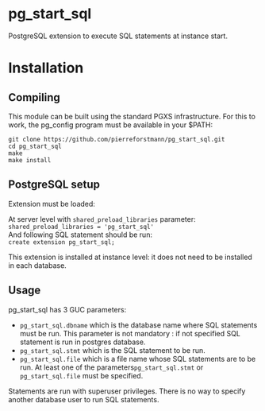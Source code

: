 # pg_start_sql
PostgreSQL extension to execute SQL statements at instance start.


# Installation
## Compiling

This module can be built using the standard PGXS infrastructure. For this to work, the pg_config program must be available in your $PATH:
  
`git clone https://github.com/pierreforstmann/pg_start_sql.git` <br>
`cd pg_start_sql` <br>
`make` <br>
`make install` <br>

## PostgreSQL setup

Extension must be loaded:

At server level with `shared_preload_libraries` parameter: <br> 
`shared_preload_libraries = 'pg_start_sql'` <br>
And following SQL statement should be run: <br>
`create extension pg_start_sql;`

This extension is installed at instance level: it does not need to be installed in each database. <br>

## Usage
pg_start_sql has 3 GUC parameters:
* `pg_start_sql.dbname` which is the database name where SQL statements must be run. This parameter is not mandatory : if not specified SQL statement is run in postgres database.
* `pg_start_sql.stmt` which is the SQL statement to be run.
* `pg_start_sql.file` which is a file name whose SQL statements are to be run.
At least one of the parameters`pg_start_sql.stmt` or `pg_start_sql.file` must be specified.

Statements are run with superuser privileges. There is no way to specify another database user to run SQL statements.


